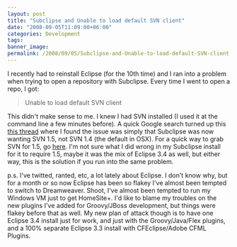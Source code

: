 ```yaml
---
layout: post
title: "Subclipse and Unable to load default SVN client"
date: "2008-09-05T11:09:00+06:00"
categories: Development 
tags: 
banner_image: 
permalink: /2008/09/05/Subclipse-and-Unable-to-load-default-SVN-client
---
```


I recently had to reinstall Eclipse (for the 10th time) and I ran into a problem when trying to open a repository with Subclipse. Every time I went to open a repo, I got:

<blockquote>
<p>
Unable to load default SVN client
</p>
</blockquote>

This didn't make sense to me. I knew I had SVN installed (I used it at the command line a few minutes before). A quick Google search turned up this <a href="http://svn.haxx.se/subusers/archive-2008-07/0368.shtml">this thread</a> where I found the issue was simply that Subclipse was now wanting SVN 1.5, not SVN 1.4 (the default in OSX). For a quick way to grab SVN for 1.5, go <a href="http://www.collab.net/downloads/community/">here</a>. I'm not sure what I did wrong in my Subclipse install for it to require 1.5, maybe it was the mix of Eclipse 3.4 as well, but either way, this is the solution if you run into the same problem.

p.s. I've twitted, ranted, etc, a lot lately about Eclipse. I don't know why, but for a month or so now Eclipse has been so flakey I've almost been tempted to switch to Dreamweaver. Shoot, I've almost been tempted to run my Windows VM just to get HomeSite+. I'd like to blame my troubles on the new plugins I've added for Groovy/JBoss development, but things were flakey before that as well. My new plan of attack though is to have one Eclipse 3.4 install just for work, and just with the Groovy/Java/Flex plugins, and a 100% separate Eclipse 3.3 install with CFEclipse/Adobe CFML Plugins.